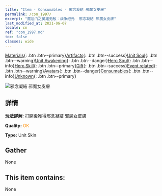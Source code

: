 ```yaml
---
title: "Item - Consumables - 邪念凝結 邪魔女皮膚"
permalink: /con_1997/
excerpt: "魔法门之英雄无敌：战争纪元  邪念凝結 邪魔女皮膚"
last_modified_at: 2021-06-07
locale: cn
ref: "con_1997.md"
toc: false
classes: wide
---
```

 [Materials](/ItemsCN/){: .btn .btn--primary}[Artifacts](/ItemsCN/Artifacts/){: .btn .btn--success}[Unit Soul](/ItemsCN/UnitSoul/){: .btn .btn--warning}[Unit Awakening](/ItemsCN/UnitAwakening/){: .btn .btn--danger}[Hero Soul](/ItemsCN/HeroSoul/){: .btn .btn--info}[Hero Skill](/ItemsCN/HeroSkill/){: .btn .btn--primary}[Gift](/ItemsCN/Gift/){: .btn .btn--success}[Event related](/ItemsCN/Events/){: .btn .btn--warning}[Avatars](/ItemsCN/Avatars/){: .btn .btn--danger}[Consumables](/ItemsCN/Consumables/){: .btn .btn--info}[Unknown](/ItemsCN/Unknown/){: .btn .btn--primary}

 ![邪念凝結 邪魔女皮膚](/images/u/ti_xiemonvpifu2.jpg)

## 詳情
 **玩法詳解:** 打開後獲得邪念凝結 邪魔女皮膚

 **Quality:** <span style="color: #FF8C00">OK</span>

 **Type:** Unit Skin

## Gather

  None

## This item contains:

  None

